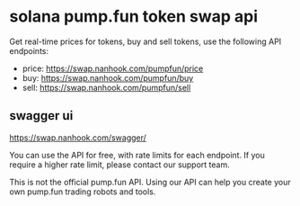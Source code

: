 # solana pump.fun token swap api

Get real-time prices for tokens, buy and sell tokens, use the following API endpoints:

* price: https://swap.nanhook.com/pumpfun/price
* buy: https://swap.nanhook.com/pumpfun/buy
* sell: https://swap.nanhook.com/pumpfun/sell

## swagger ui

https://swap.nanhook.com/swagger/

You can use the API for free, with rate limits for each endpoint.
If you require a higher rate limit, please contact our support team.

This is not the official pump.fun API. Using our API can help you create your own pump.fun trading robots and tools.